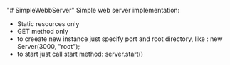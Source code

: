 "# SimpleWebbServer" 
Simple web server implementation:
  - Static resources only
  - GET method only
  - to creeate new instance just specify port and root directory, like : new Server(3000, "root");
  - to start just call start method: server.start()
